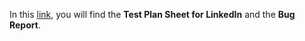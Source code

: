 In this [link](https://docs.google.com/spreadsheets/d/1GtcDu5_ib-TgllOckt7KgEfM1RXeXLuHsOhZcd0xaJw/edit?gid=0#gid=0), you will find the **Test Plan Sheet for LinkedIn** and the **Bug Report**.
